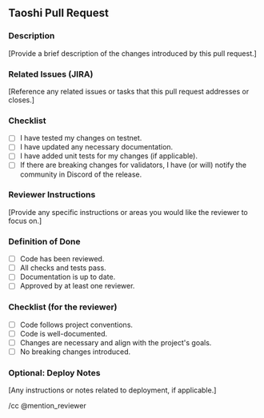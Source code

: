 ## Taoshi Pull Request

### Description
[Provide a brief description of the changes introduced by this pull request.]

### Related Issues (JIRA)
[Reference any related issues or tasks that this pull request addresses or closes.]

### Checklist
- [ ] I have tested my changes on testnet.
- [ ] I have updated any necessary documentation.
- [ ] I have added unit tests for my changes (if applicable).
- [ ] If there are breaking changes for validators, I have (or will) notify the community in Discord of the release.

### Reviewer Instructions
[Provide any specific instructions or areas you would like the reviewer to focus on.]

### Definition of Done
- [ ] Code has been reviewed.
- [ ] All checks and tests pass.
- [ ] Documentation is up to date.
- [ ] Approved by at least one reviewer.

### Checklist (for the reviewer)
- [ ] Code follows project conventions.
- [ ] Code is well-documented.
- [ ] Changes are necessary and align with the project's goals.
- [ ] No breaking changes introduced.

### Optional: Deploy Notes
[Any instructions or notes related to deployment, if applicable.]

/cc @mention_reviewer
